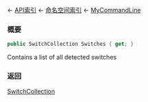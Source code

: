 ← [API索引](Api-Index) ← [命名空间索引](Namespace-Index) ← [MyCommandLine](VRage.Game.ModAPI.Ingame.Utilities.MyCommandLine)

### 概要

```csharp
public SwitchCollection Switches { get; }
```

Contains a list of all detected switches

### 返回

[SwitchCollection](VRage.Game.ModAPI.Ingame.Utilities.MyCommandLine+SwitchCollection)

